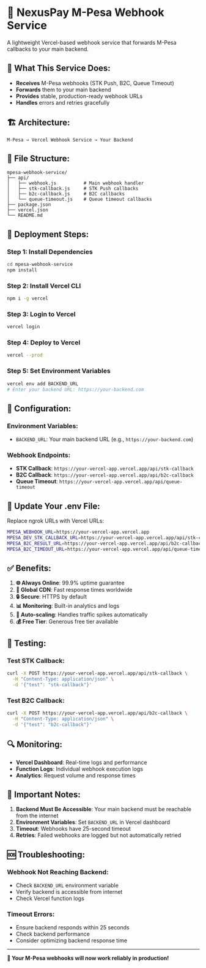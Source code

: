 # 🚀 NexusPay M-Pesa Webhook Service

A lightweight Vercel-based webhook service that forwards M-Pesa callbacks to your main backend.

## 🎯 **What This Service Does:**

- **Receives** M-Pesa webhooks (STK Push, B2C, Queue Timeout)
- **Forwards** them to your main backend
- **Provides** stable, production-ready webhook URLs
- **Handles** errors and retries gracefully

## 🏗️ **Architecture:**

```
M-Pesa → Vercel Webhook Service → Your Backend
```

## 📁 **File Structure:**

```
mpesa-webhook-service/
├── api/
│   ├── webhook.js          # Main webhook handler
│   ├── stk-callback.js     # STK Push callbacks
│   ├── b2c-callback.js     # B2C callbacks
│   └── queue-timeout.js    # Queue timeout callbacks
├── package.json
├── vercel.json
└── README.md
```

## 🚀 **Deployment Steps:**

### **Step 1: Install Dependencies**
```bash
cd mpesa-webhook-service
npm install
```

### **Step 2: Install Vercel CLI**
```bash
npm i -g vercel
```

### **Step 3: Login to Vercel**
```bash
vercel login
```

### **Step 4: Deploy to Vercel**
```bash
vercel --prod
```

### **Step 5: Set Environment Variables**
```bash
vercel env add BACKEND_URL
# Enter your backend URL: https://your-backend.com
```

## 🔧 **Configuration:**

### **Environment Variables:**
- `BACKEND_URL`: Your main backend URL (e.g., `https://your-backend.com`)

### **Webhook Endpoints:**
- **STK Callback**: `https://your-vercel-app.vercel.app/api/stk-callback`
- **B2C Callback**: `https://your-vercel-app.vercel.app/api/b2c-callback`
- **Queue Timeout**: `https://your-vercel-app.vercel.app/api/queue-timeout`

## 📝 **Update Your .env File:**

Replace ngrok URLs with Vercel URLs:

```bash
MPESA_WEBHOOK_URL=https://your-vercel-app.vercel.app
MPESA_DEV_STK_CALLBACK_URL=https://your-vercel-app.vercel.app/api/stk-callback
MPESA_B2C_RESULT_URL=https://your-vercel-app.vercel.app/api/b2c-callback
MPESA_B2C_TIMEOUT_URL=https://your-vercel-app.vercel.app/api/queue-timeout
```

## ✅ **Benefits:**

1. **🌐 Always Online**: 99.9% uptime guarantee
2. **🚀 Global CDN**: Fast response times worldwide
3. **🔒 Secure**: HTTPS by default
4. **📊 Monitoring**: Built-in analytics and logs
5. **🔄 Auto-scaling**: Handles traffic spikes automatically
6. **💰 Free Tier**: Generous free tier available

## 🧪 **Testing:**

### **Test STK Callback:**
```bash
curl -X POST https://your-vercel-app.vercel.app/api/stk-callback \
  -H "Content-Type: application/json" \
  -d '{"test": "stk-callback"}'
```

### **Test B2C Callback:**
```bash
curl -X POST https://your-vercel-app.vercel.app/api/b2c-callback \
  -H "Content-Type: application/json" \
  -d '{"test": "b2c-callback"}'
```

## 🔍 **Monitoring:**

- **Vercel Dashboard**: Real-time logs and performance
- **Function Logs**: Individual webhook execution logs
- **Analytics**: Request volume and response times

## 🚨 **Important Notes:**

1. **Backend Must Be Accessible**: Your main backend must be reachable from the internet
2. **Environment Variables**: Set `BACKEND_URL` in Vercel dashboard
3. **Timeout**: Webhooks have 25-second timeout
4. **Retries**: Failed webhooks are logged but not automatically retried

## 🆘 **Troubleshooting:**

### **Webhook Not Reaching Backend:**
- Check `BACKEND_URL` environment variable
- Verify backend is accessible from internet
- Check Vercel function logs

### **Timeout Errors:**
- Ensure backend responds within 25 seconds
- Check backend performance
- Consider optimizing backend response time

---

**🎉 Your M-Pesa webhooks will now work reliably in production!**
